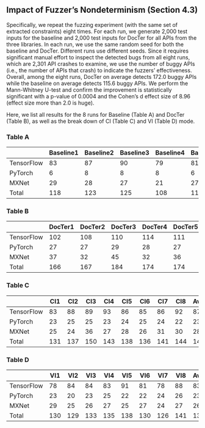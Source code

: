 ## Impact of Fuzzer’s Nondeterminism (Section 4.3)

Specifically, we repeat the fuzzing experiment (with the same set of extracted constraints) eight times. For each run, we generate 2,000 test inputs for the baseline and 2,000 test inputs for DocTer for all APIs from the three libraries. In each run, we use the same random seed for both the baseline and DocTer. Different runs use different seeds. Since it requires significant manual effort to inspect the detected bugs from all eight runs, which are 2,301 API crashes to examine, we use the number of buggy APIs (i.e., the number of APIs that crash) to indicate the fuzzers’ effectiveness. Overall, among the eight runs, DocTer on average detects 172.0 buggy APIs while the baseline on average detects 115.6 buggy APIs. We perform the Mann-Whitney U-test and confirm the improvement is statistically significant with a p-value of 0.0004 and the Cohen’s d effect size of 8.96 (effect size more than 2.0 is huge). 


Here, we list all results for the 8 runs for Baseline  (Table A) and DocTer (Table B), as well as the break down of CI (Table C) and VI (Table D) mode.


### Table A

|            | Baseline1 | Baseline2 | Baseline3 | Baseline4 | Baseline5 | Baseline6 | Baseline7 | Baseline8 | Average |
|------------|-----------|-----------|-----------|-----------|-----------|-----------|-----------|-----------|---------|
| TensorFlow | 83        | 87        | 90        | 79        | 81        | 81        | 83        | 81        | 83.1    |
| PyTorch    | 6         | 8         | 8         | 8         | 6         | 7         | 6         | 11        | 7.5     |
| MXNet      | 29        | 28        | 27        | 21        | 27        | 21        | 27        | 20        | 25.0    |
| Total      | 118       | 123       | 125       | 108       | 114       | 109       | 116       | 112       | 115.6   |



### Table B 

|            | DocTer1 | DocTer2 | DocTer3 | DocTer4 | DocTer5 | DocTer6 | DocTer7 | DocTer8 | Average |
|------------|---------|---------|---------|---------|---------|---------|---------|---------|---------|
| TensorFlow | 102     | 108     | 110     | 114     | 111     | 103     | 103     | 111     | 107.8   |
| PyTorch    | 27      | 27      | 29      | 28      | 27      | 29      | 29      | 29      | 28.1    |
| MXNet      | 37      | 32      | 45      | 32      | 36      | 35      | 35      | 37      | 36.1    |
| Total      | 166     | 167     | 184     | 174     | 174     | 167     | 167     | 177     | 172.0   |

### Table C

|            | CI1 | CI2 | CI3 | CI4 | CI5 | CI6 | CI7 | CI8 | Average |
|------------|-----|-----|-----|-----|-----|-----|-----|-----|---------|
| TensorFlow | 83  | 88  | 89  | 93  | 86  | 85  | 86  | 92  | 87.8    |
| PyTorch    | 23  | 25  | 25  | 23  | 24  | 25  | 24  | 22  | 23.9    |
| MXNet      | 25  | 24  | 36  | 27  | 28  | 26  | 31  | 30  | 28.4    |
| Total      | 131 | 137 | 150 | 143 | 138 | 136 | 141 | 144 | 140.0   |


### Table D


|            | VI1 | VI2 | VI3 | VI4 | VI5 | VI6 | VI7 | VI8 | Average |
|------------|-----|-----|-----|-----|-----|-----|-----|-----|---------|
| TensorFlow | 78  | 84  | 84  | 83  | 91  | 81  | 78  | 88  | 83.4    |
| PyTorch    | 23  | 20  | 23  | 25  | 22  | 22  | 24  | 26  | 23.1    |
| MXNet      | 29  | 25  | 26  | 27  | 25  | 27  | 24  | 27  | 26.3    |
| Total      | 130 | 129 | 133 | 135 | 138 | 130 | 126 | 141 | 132.8   |